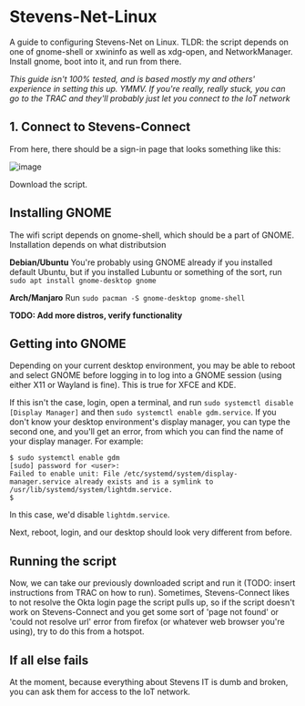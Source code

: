 # Stevens-Net-Linux
A guide to configuring Stevens-Net on Linux. TLDR: the script depends on one of gnome-shell or xwininfo as well as xdg-open, and NetworkManager. Install gnome, boot into it, and run from there.

_This guide isn't 100% tested, and is based mostly my and others' experience in setting this up. YMMV. If you're really, really stuck, you can go to the TRAC and they'll probably just let you connect to the IoT network_

## 1. Connect to Stevens-Connect
From here, there should be a sign-in page that looks something like this:

![image](https://user-images.githubusercontent.com/113066497/213235449-2eb2eb57-1188-4a99-861e-b5d442d0cbd6.png)


Download the script.

## Installing GNOME
The wifi script depends on gnome-shell, which should be a part of GNOME. Installation depends on what distributsion

__Debian/Ubuntu__
You're probably using GNOME already if you installed default Ubuntu, but if you installed Lubuntu or something of the sort, run `sudo apt install gnome-desktop gnome`

__Arch/Manjaro__
Run `sudo pacman -S gnome-desktop gnome-shell`

__TODO: Add more distros, verify functionality__

## Getting into GNOME
Depending on your current desktop environment, you may be able to reboot and select GNOME before logging in to log into a GNOME session (using either X11 or Wayland is fine). This is true for XFCE and KDE.

If this isn't the case, login, open a terminal, and run `sudo systemctl disable [Display Manager]` and then `sudo systemctl enable gdm.service`. If you don't know your desktop environment's display manager, you can type the second one, and you'll get an error, from which you can find the name of your display manager. For example:
```
$ sudo systemctl enable gdm
[sudo] password for <user>: 
Failed to enable unit: File /etc/systemd/system/display-manager.service already exists and is a symlink to /usr/lib/systemd/system/lightdm.service.
$ 
```
In this case, we'd disable `lightdm.service`.

Next, reboot, login, and our desktop should look very different from before.

## Running the script

Now, we can take our previously downloaded script and run it (TODO: insert instructions from TRAC on how to run). Sometimes, Stevens-Connect likes to not resolve the Okta login page the script pulls up, so if the script doesn't work on Stevens-Connect and you get some sort of 'page not found' or 'could not resolve url' error from firefox (or whatever web browser you're using), try to do this from a hotspot.

## If all else fails
At the moment, because everything about Stevens IT is dumb and broken, you can ask them for access to the IoT network.
